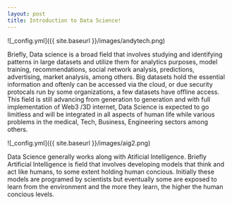 ```yaml
---
layout: post
title: Introduction to Data Science!
---
```

![_config.yml]({{ site.baseurl }}/images/andytech.png)

Briefly, Data science is a broad field that involves studying and identifying patterns in large datasets and utilize them for analytics purposes, model training, recommendations, social network analysis, predictions, advertising, market analysis, among others. Big datasets hold the essential information and oftenly can be accessed via the cloud, or due security protocals run by some organizations, a few datasets have offline access. This field is still advancing from generation to generation and with full implementation of Web3 /3D internet, Data Science is expected to go limitless and will be integrated in all aspects of human life while various problems in the medical, Tech, Business, Engineering sectors among others. 

![_config.yml]({{ site.baseurl }}/images/aig2.png)

Data Science generally works along with Atificial Intelligence. Briefly Artificial Intelligence is field that involves developing models that think and act like humans, to some extent holding human concious. Initially these models are programed by scientists but eventually some are exposed to learn from the environment and the more they learn, the higher the human concious levels. 
